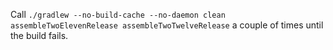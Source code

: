 Call `./gradlew --no-build-cache --no-daemon clean assembleTwoElevenRelease assembleTwoTwelveRelease` a couple of times until the build fails.
